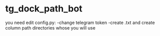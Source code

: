 # tg_dock_path_bot 
you need edit config.py:
  -change telegram token
  -create .txt and create column path directories whose you will use
